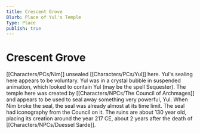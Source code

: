 ```yaml
---
title: Crescent Grove
Blurb: Place of Yul's Temple
Type: Place
publish: true
---
```


# Crescent Grove

[[Characters/PCs/Nim]] unsealed [[Characters/PCs/Yul]] here. Yul's sealing here appears to be voluntary. Yul was in a crystal bubble in suspended animation, which looked to contain Yul (may be the spell Sequester). The temple here was created by [[Characters/NPCs/The Council of Archmages]] and appears to be used to seal away something very powerful, Yul. When Nim broke the seal, the seal was already almost at its time limit. The seal had iconography from the Council on it. The ruins are about 130 year old, placing its creation around the year 217 CE, about 2 years after the death of [[Characters/NPCs/Duessel Sarde]]. 